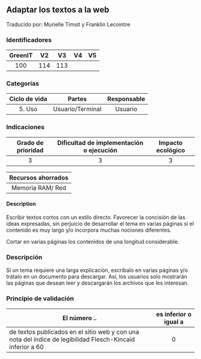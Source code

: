 ## Adaptar los textos a la web

Traducido por: Murielle Timsit y Franklin Lecointre

### Identificadores

| GreenIT | V2  | V3  | V4  | V5  |
| :-----: | :-: | :-: | :-: | :-: |
|   100   | 114 | 113 |     |     |

### Categorías

| Ciclo de vida |      Partes      | Responsable |
| :-----------: | :--------------: | :---------: |
|    5. Uso     | Usuario/Terminal |   Usuario   |

### Indicaciones

| Grado de prioridad | Dificultad de implementación o ejecución | Impacto ecológico |
| :----------------: | :--------------------------------------: | :---------------: |
|         3          |                    3                     |         3         |

| Recursos ahorrados |
| :----------------: |
|  Memoria RAM/ Red  |

#### Description

Escribir textos cortos con un estilo directo. Favorecer la concisión de las ideas expresadas, sin perjuicio de desarrollar el tema en varias páginas si el contenido es muy largo y/o incorpora muchas nociones diferentes.

Cortar en varias páginas los contenidos de una longitud considerable.

### Descripción

Si un tema requiere una larga explicación, escríbalo en varias páginas y/o trátalo en un documento para descargar.
Así, los usuarios solo mostrarán las páginas que desean leer y descargarán los archivos que les interesan.

### Principio de validación

| El número ..                                                                                               | es inferior o igual a |
| ---------------------------------------------------------------------------------------------------------- | :-------------------: |
| de textos publicados en el sitio web y con una nota del índice de legibilidad Flesch-Kincaid inferior a 60 |           0           |
